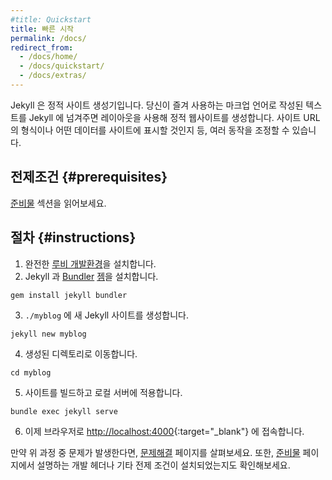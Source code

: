 ```yaml
---
#title: Quickstart
title: 빠른 시작
permalink: /docs/
redirect_from:
  - /docs/home/
  - /docs/quickstart/
  - /docs/extras/
---
```

<!--
Jekyll is a static site generator. You give it text written in your
favorite markup language and it uses layouts to create a static website. You can
tweak how you want the site URLs to look, what data gets displayed on the
site, and more.
-->
Jekyll 은 정적 사이트 생성기입니다. 당신이 즐겨 사용하는 마크업 언어로
작성된 텍스트를 Jekyll 에 넘겨주면 레이아웃을 사용해 정적 웹사이트를 생성합니다.
사이트 URL 의 형식이나 어떤 데이터를 사이트에 표시할 것인지 등, 여러 동작을
조정할 수 있습니다.

<!--
## Prerequisites
-->
## 전제조건 {#prerequisites}

<!--
See [requirements](/docs/installation/#requirements).
-->
[준비물](/docs/installation/#requirements) 섹션을 읽어보세요.

<!--
## Instructions
-->
## 절차 {#instructions}

<!--
1. Install a full [Ruby development environment](/docs/installation/).
2. Install Jekyll and [bundler](/docs/ruby-101/#bundler) [gems](/docs/ruby-101/#gems).
```
gem install jekyll bundler
```
3. Create a new Jekyll site at `./myblog`.
```
jekyll new myblog
```
4. Change into your new directory.
```
cd myblog
```
5. Build the site and make it available on a local server.
```
bundle exec jekyll serve
```
6. Browse to [http://localhost:4000](http://localhost:4000){:target="_blank"}
-->
1. 완전한 [루비 개발환경](/docs/installation/)을 설치합니다.
2. Jekyll 과 [Bundler](/docs/ruby-101/#bundler) [젬](/docs/ruby-101/#gems)을 설치합니다.
```
gem install jekyll bundler
```
3. `./myblog` 에 새 Jekyll 사이트를 생성합니다.
```
jekyll new myblog
```
4. 생성된 디렉토리로 이동합니다.
```
cd myblog
```
5. 사이트를 빌드하고 로컬 서버에 적용합니다.
```
bundle exec jekyll serve
```
6. 이제 브라우저로 [http://localhost:4000](http://localhost:4000){:target="_blank"} 에 접속합니다.

<!--
If you encounter any errors during this process, see the
[troubleshooting](/docs/troubleshooting/#configuration-problems) page. Also,
make sure you've installed the development headers and other prerequisites as
mentioned on the [requirements](/docs/installation/#requirements) page.
-->
만약 위 과정 중 문제가 발생한다면,
[문제해결](/docs/troubleshooting/) 페이지를 살펴보세요. 또한,
[준비물](/docs/installation/#requirements) 페이지에서 설명하는
개발 헤더나 기타 전제 조건이 설치되었는지도 확인해보세요.
